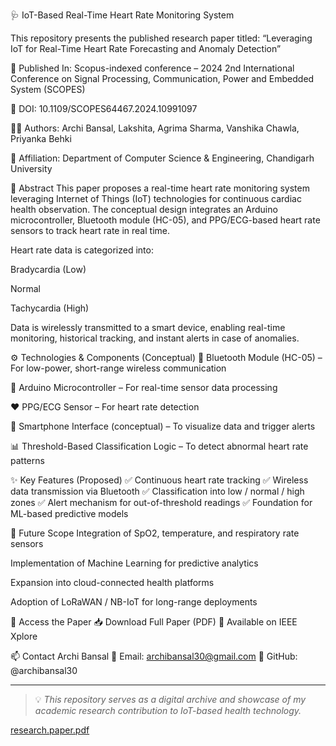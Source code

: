 🩺 IoT-Based Real-Time Heart Rate Monitoring System

This repository presents the published research paper titled:
“Leveraging IoT for Real-Time Heart Rate Forecasting and Anomaly Detection”

📄 Published In: Scopus-indexed conference – 2024 2nd International Conference on Signal Processing, Communication, Power and Embedded System (SCOPES)

🧾 DOI: 10.1109/SCOPES64467.2024.10991097

👨‍🔬 Authors: Archi Bansal, Lakshita, Agrima Sharma, Vanshika Chawla, Priyanka Behki

🏫 Affiliation: Department of Computer Science & Engineering, Chandigarh University

📘 Abstract
This paper proposes a real-time heart rate monitoring system leveraging Internet of Things (IoT) technologies for continuous cardiac health observation. The conceptual design integrates an Arduino microcontroller, Bluetooth module (HC-05), and PPG/ECG-based heart rate sensors to track heart rate in real time.

Heart rate data is categorized into:

Bradycardia (Low)

Normal

Tachycardia (High)

Data is wirelessly transmitted to a smart device, enabling real-time monitoring, historical tracking, and instant alerts in case of anomalies.

⚙️ Technologies & Components (Conceptual)
📶 Bluetooth Module (HC-05) – For low-power, short-range wireless communication

🧠 Arduino Microcontroller – For real-time sensor data processing

❤️ PPG/ECG Sensor – For heart rate detection

📱 Smartphone Interface (conceptual) – To visualize data and trigger alerts

📊 Threshold-Based Classification Logic – To detect abnormal heart rate patterns

✨ Key Features (Proposed)
✅ Continuous heart rate tracking
✅ Wireless data transmission via Bluetooth
✅ Classification into low / normal / high zones
✅ Alert mechanism for out-of-threshold readings
✅ Foundation for ML-based predictive models

🔬 Future Scope
Integration of SpO2, temperature, and respiratory rate sensors

Implementation of Machine Learning for predictive analytics

Expansion into cloud-connected health platforms

Adoption of LoRaWAN / NB-IoT for long-range deployments

📄 Access the Paper
📥 Download Full Paper (PDF)
🔗 Available on IEEE Xplore

📫 Contact
Archi Bansal
📧 Email: archibansal30@gmail.com
🐙 GitHub: @archibansal30



---

> 💡 _This repository serves as a digital archive and showcase of my academic research contribution to IoT-based health technology._

[research.paper.pdf](https://github.com/user-attachments/files/20366386/research.paper.pdf)

